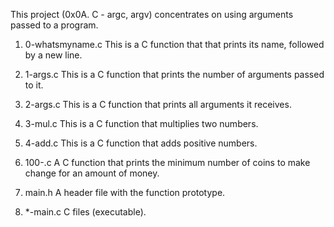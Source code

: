 This project (0x0A. C - argc, argv) concentrates on using arguments passed to a program.

1. 0-whatsmyname.c
This is a C function that that prints its name, followed by a new line.

2. 1-args.c
This is a C function that prints the number of arguments passed to it.

3. 2-args.c
This is a C function that prints all arguments it receives.

4. 3-mul.c
This is a C function that multiplies two numbers.

5. 4-add.c
This is a C function that adds positive numbers.

6. 100-.c
A C function that prints the minimum number of coins to make change for an amount of money.

7. main.h
A header file with the function prototype.

8. *-main.c
C files (executable).
